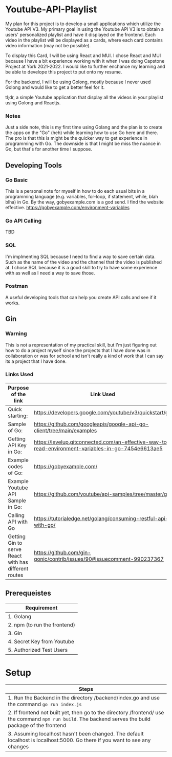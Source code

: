# Youtube-API-Playlist
My plan for this project is to develop a small applications which utilize the Youtube API V3. My primary goal in using the Youtube API V3 is to obtain a users' personalized playlist and have it displayed on the frontend. Each video in the playlist will be displayed as a cards, where each card contains video information (may not be possible). 

To display this Card, I will be using React and MUI. I chose React and MUI because I have a bit experience working with it when I was doing Capstone Project at York 2021-2022. I would like to further enchance my learning and be able to develope this project to put onto my resume.

For the backend, I will be using Golong, mostly because I never used Golong and would like to get a better feel for it. 

tl;dr, a simple Youtube application that display all the videos in your playlist using Golong and Reactjs.

### Notes
Just a side note, this is my first time using Golang and the plan is to create the apps on the "Go" (heh) while learning how to use Go here and there. The pro is that this is might be the quicker way to get experience in programming with Go. The downside is that I might be miss the nuance in Go, but that's for another time I suppose.

## Developing Tools

### Go Basic
This is a personal note for myself in how to do each usual bits in a programming language (e.g. variables, for-loop, if statement, while, blah blha) in Go. By the way, gobyexample.com is a 
god send. I find the website effective.
https://gobyexample.com/environment-variables

### Go API Calling
TBD

### SQL
I'm implmenting SQL because I need to find a way to save certain data. Such as the name of the video and the channel that the video is published at. I chose SQL because it is a good skill to try to have some experience with as well as I need a way to save those. 

### Postman
A useful developing tools that can help you create API calls and see if it works.

## Gin

### Warning
This is not a representation of my practical skill, but I'm just figuring out how to do a project myself since the projects that I have done was in collaboration or was for school and isn't really a kind of work that I can say its a project that I have done.

### Links Used
|Purpose of the link| Link Used |
|-|-|
|Quick starting:|https://developers.google.com/youtube/v3/quickstart/go|
|Sample of Go:|https://github.com/googleapis/google-api-go-client/tree/main/examples|
|Getting API Key in Go:|https://levelup.gitconnected.com/an-effective-way-to-read-environment-variables-in-go-7454e6613ae5|
|Example codes of Go:|https://gobyexample.com/|
|Example Youtube API Sample in Go:|https://github.com/youtube/api-samples/tree/master/go|
|Calling API with Go|https://tutorialedge.net/golang/consuming-restful-api-with-go/|
|Getting Gin to serve React with has different routes| https://github.com/gin-gonic/contrib/issues/90#issuecomment-990237367 |

## Prerequeistes
|Requirement|
|-|
|1. Golang|
|2. npm (to run the frontend)|
|3. Gin|
|4. Secret Key from Youtube|
|5. Authorized Test Users|

# Setup
|Steps|
|-|
|1. Run the Backend in the directory /backend/index.go and use the command `go run index.js`|
|2. If frontend not built yet, then go to the directory /frontend/ use the command `npm run build`. The backend serves the build package of the frontend|
|3. Assuming localhost hasn't been changed. The default localhost is localhost:5000. Go there if you want to see any changes|

#






